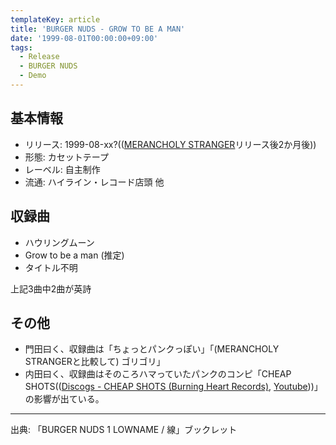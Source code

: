 ```yaml
---
templateKey: article
title: 'BURGER NUDS - GROW TO BE A MAN'
date: '1999-08-01T00:00:00+09:00'
tags:
  - Release
  - BURGER NUDS
  - Demo
---
```

## 基本情報

* リリース: 1999-08-xx?(([MERANCHOLY STRANGER](http://monden-info.hatenablog.com/entry/1999/06/01/000000)リリース後2か月後))
* 形態: カセットテープ
* レーベル: 自主制作
* 流通: ハイライン・レコード店頭 他

## 収録曲

* ハウリングムーン
* Grow to be a man (推定)
* タイトル不明

上記3曲中2曲が英詩

## その他

* 門田曰く、収録曲は「ちょっとパンクっぽい」「(MERANCHOLY STRANGERと比較して) ゴリゴリ」
* 内田曰く、収録曲はそのころハマっていたパンクのコンピ「CHEAP SHOTS(([Discogs - CHEAP SHOTS (Burning Heart Records)](http://www.discogs.com/Various-Cheap-Shots/release/369119), [Youtube](https://www.youtube.com/results?search_query=Cheap+Shots+Vol.1+Burning+Heart+Records)))」の影響が出ている。

---

出典: 「BURGER NUDS 1 LOWNAME / 線」ブックレット
